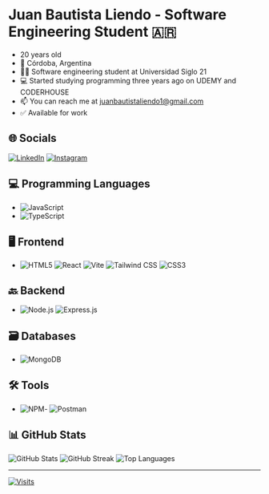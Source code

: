 # Juan Bautista Liendo - Software Engineering Student 🇦🇷

- 20 years old
- 📍 Córdoba, Argentina
- 👨‍💻 Software engineering student at Universidad Siglo 21
- 💻 Started studying programming three years ago on UDEMY and CODERHOUSE
- 📫 You can reach me at juanbautistaliendo1@gmail.com
- ✅ Available for work

## 🌐 Socials
[![LinkedIn](https://img.shields.io/badge/LinkedIn-%230077B5.svg?logo=linkedin&logoColor=white)](https://linkedin.com/in/https://www.linkedin.com/in/bauti-liendo/)
[![Instagram](https://img.shields.io/badge/Instagram-%23E4405F.svg?logo=Instagram&logoColor=white)](https://instagram.com/bautiliendo)

## 💻 Programming Languages
- ![JavaScript](https://img.shields.io/badge/JavaScript-%23323330.svg?style=for-the-badge&logo=javascript&logoColor=%23F7DF1E)
- ![TypeScript](https://img.shields.io/badge/TypeScript-%23007ACC.svg?style=for-the-badge&logo=typescript&logoColor=white)

## 🖥️ Frontend
- ![HTML5](https://img.shields.io/badge/HTML5-%23E34F26.svg?style=for-the-badge&logo=html5&logoColor=white) ![React](https://img.shields.io/badge/React-%2320232a.svg?style=for-the-badge&logo=react&logoColor=%2361DAFB) ![Vite](https://img.shields.io/badge/Vite-%23646CFF.svg?style=for-the-badge&logo=vite&logoColor=white) ![Tailwind CSS](https://img.shields.io/badge/Tailwind_CSS-%2338B2AC.svg?style=for-the-badge&logo=tailwind-css&logoColor=white) ![CSS3](https://img.shields.io/badge/CSS3-%231572B6.svg?style=for-the-badge&logo=css3&logoColor=white)

## 🔙 Backend 
- ![Node.js](https://img.shields.io/badge/Node.js-6DA55F?style=for-the-badge&logo=node.js&logoColor=white) ![Express.js](https://img.shields.io/badge/Express.js-%23404d59.svg?style=for-the-badge&logo=express&logoColor=%2361DAFB)

## 🗃️ Databases
- ![MongoDB](https://img.shields.io/badge/MongoDB-%234ea94b.svg?style=for-the-badge&logo=mongodb&logoColor=white)

## 🛠️ Tools
- ![NPM](https://img.shields.io/badge/NPM-%23CB3837.svg?style=for-the-badge&logo=npm&logoColor=white)- ![Postman](https://img.shields.io/badge/Postman-FF6C37?style=for-the-badge&logo=postman&logoColor=white)

## 📊 GitHub Stats
![GitHub Stats](https://github-readme-stats.vercel.app/api?username=bautiliendo&theme=dark&hide_border=false&include_all_commits=true&count_private=true)
![GitHub Streak](https://github-readme-streak-stats.herokuapp.com/?user=bautiliendo&theme=dark&hide_border=false)
![Top Languages](https://github-readme-stats.vercel.app/api/top-langs/?username=bautiliendo&theme=dark&hide_border=false&include_all_commits=true&count_private=true&layout=compact)

---
[![Visits](https://visitcount.itsvg.in/api?id=bautiliendo&icon=0&color=0)](https://visitcount.itsvg.in)
